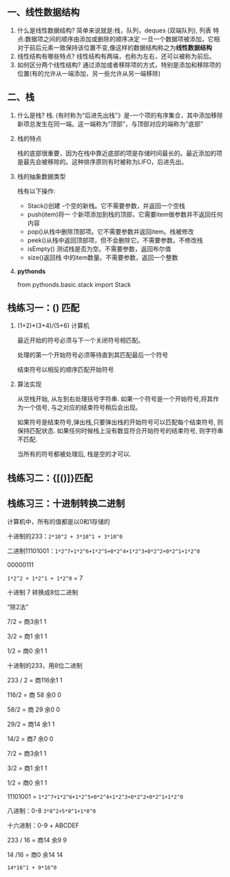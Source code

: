 ## 一、线性数据结构
1. 什么是线性数据结构?
   简单来说就是:栈，队列，deques (双端队列), 列表
   特点:数据项之间的顺序由添加或删除的顺序决定
   一旦一个数据项被添加，它相对于前后元素一致保持该位置不变,像这样的数据结构称之为**线性数据结构**
2. 线性结构有哪些特点?
   线性结构有两端，也称为左右，还可以被称为前后。
3. 如何区分两个线性结构?
   通过添加或者移除项的方式，特别是添加和移除项的位置(有的允许从一端添加，另一些允许从另一端移除)

## 二、栈
1. 什么是栈?
   栈. (有时称为“后进先出栈"》是-一个项的有序集合，其中添加移除新项总发生在同一端。这一端称为“顶部”，与顶部对应的端称为"底部”

2. 栈的特点

   栈的底部很重要，因为在栈中靠近底部的项是存储时间最长的。最近添加的项是最先会被移除的。这种排序原则有时被称为LIFO，后进先出。

3. 栈的抽象数据类型

   栈有以下操作:

   - Stack()创建 -个空的新栈。它不需要参数，并返回一个空栈
   - push(item)将一 个新项添加到栈的顶部，它需要item做参数并不返回任何内容
   - pop()从栈中删除顶部项。它不需要参数并返回item。栈被修改
   - peek()从栈中返回顶部项，但不会删除它。不需要参数。不修改栈
   - isEmpty() 测试栈是否为空。不需要参数，返回布尔值
   - size()返回栈 中的item数量。不需要参数，返回一个整数
   
4. **pythonds**

   from pythonds.basic.stack import Stack

## 栈练习一：() 匹配

1. (1+2)*(3+4)/(5+6) 计算机

   最近开始的符号必须与下一个关闭符号相匹配。

   处理的第一个开始符号必须等待直到其匹配最后一个符号

   结束符号以相反的顺序匹配开始符号

2. 算法实现

   从空栈开始, 从左到右处理括号字符串. 如果一个符号是一个开始符号,将其作为一个信号, 与之对应的结束符号稍后会出现。

   如果符号是结束符号,弹出栈,只要弹出栈的开始符号可以匹配每个结束符号, 则保持匹配状态. 如果任何时候栈上没有数显符合开始符号的结束符号, 则字符串不匹配. 

   当所有的符号都被处理后, 栈是空的才可以. 

## 栈练习二：{[()]}匹配



## 栈练习三：十进制转换二进制

计算机中，所有的值都是以0和1存储的

十进制的233：`2*10^2 + 3*10^1 + 3*10^0`

二进制11101001：`1*2^7+1*2^6+1*2^5+0*2^4+1*2^3+0*2^2+0*2^1+1*2^0`

00000111

`1*2^2 + 1*2^1 + 1*2^0` = 7

十进制 7 转换成8位二进制

“除2法”

7/2 = 商3余1 1

3/2 = 商1 余1 1

1/2 = 商0 余1 1

十进制的233，用8位二进制

233 / 2 = 商116余1 1

116/2 = 商 58 余0 0

58/2 = 商 29 余0 0

29/2 = 商14 余1 1

14/2 = 商7 余0 0

7/2 = 商3余1 1

3/2 = 商1 余1 1

1/2 = 商0 余1 1

11101001 = `1*2^7+1*2^6+1*2^5+0*2^4+1*2^3+0*2^2+0*2^1+1*2^0`

八进制：0-8 `3*8^2+5*8^1+1*8^0`

十六进制：0-9 + ABCDEF

233 / 16 = 商14 余9 9

14 /16 = 商0 余14 14

`14*16^1 + 9*16^0`